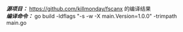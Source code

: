 ***源项目：*** https://github.com/killmonday/fscanx 的编译结果
<br/>
***编译命令：*** go build -ldflags "-s -w -X main.Version=1.0.0" -trimpath main.go
